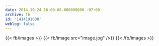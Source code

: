 ```yaml
---
date: 2014-10-24 16:00:08.000000000 -07:00
archive: fb
id: '1414191608'
weblog: false
---
```

{{< fb/images >}}
{{< fb/image src="image.jpg" />}}
{{< /fb/images >}}
